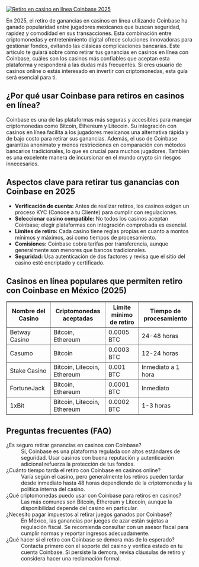 [![Retiro en casino en línea Coinbase 2025](https://123-caf.pages.dev/gitsignup.png)](https://vrmoo.ru/Bt82HjjY)

<div>     <p>En 2025, el retiro de ganancias en casinos en línea utilizando Coinbase ha ganado popularidad entre jugadores mexicanos que buscan seguridad, rapidez y comodidad en sus transacciones. Esta combinación entre criptomonedas y entretenimiento digital ofrece soluciones innovadoras para gestionar fondos, evitando las clásicas complicaciones bancarias. Este artículo te guiará sobre cómo retirar tus ganancias en casinos en línea con Coinbase, cuáles son los casinos más confiables que aceptan esta plataforma y responderá a las dudas más frecuentes. Si eres usuario de casinos online o estás interesado en invertir con criptomonedas, esta guía será esencial para ti.</p>    <h2>¿Por qué usar Coinbase para retiros en casinos en línea?</h2>   <p>Coinbase es una de las plataformas más seguras y accesibles para manejar criptomonedas como Bitcoin, Ethereum y Litecoin. Su integración con casinos en línea facilita a los jugadores mexicanos una alternativa rápida y de bajo costo para retirar sus ganancias. Además, el uso de Coinbase garantiza anonimato y menos restricciones en comparación con métodos bancarios tradicionales, lo que es crucial para muchos jugadores. También es una excelente manera de incursionar en el mundo crypto sin riesgos innecesarios.</p>    <h2>Aspectos clave para retirar tus ganancias con Coinbase en 2025</h2>   <ul>     <li><strong>Verificación de cuenta:</strong> Antes de realizar retiros, los casinos exigen un proceso KYC (Conoce a tu Cliente) para cumplir con regulaciones.</li>     <li><strong>Seleccionar casino compatible:</strong> No todos los casinos aceptan Coinbase; elegir plataformas con integración comprobada es esencial.</li>     <li><strong>Límites de retiro:</strong> Cada casino tiene reglas propias en cuanto a montos mínimos y máximos, así como tiempos de procesamiento.</li>     <li><strong>Comisiones:</strong> Coinbase cobra tarifas por transferencia, aunque generalmente son menores que bancos tradicionales.</li>     <li><strong>Seguridad:</strong> Usa autenticación de dos factores y revisa que el sitio del casino esté encriptado y certificado.</li>   </ul>    <h2>Casinos en línea populares que permiten retiro con Coinbase en México (2025)</h2>   <table border="1" cellspacing="0" cellpadding="5">     <thead>       <tr>         <th>Nombre del Casino</th>         <th>Criptomonedas aceptadas</th>         <th>Límite mínimo de retiro</th>         <th>Tiempo de procesamiento</th>       </tr>     </thead>     <tbody>       <tr>         <td>Betway Casino</td>         <td>Bitcoin, Ethereum</td>         <td>0.0005 BTC</td>         <td>24-48 horas</td>       </tr>       <tr>         <td>Casumo</td>         <td>Bitcoin</td>         <td>0.0003 BTC</td>         <td>12-24 horas</td>       </tr>       <tr>         <td>Stake Casino</td>         <td>Bitcoin, Litecoin, Ethereum</td>         <td>0.001 BTC</td>         <td>Inmediato a 1 hora</td>       </tr>       <tr>         <td>FortuneJack</td>         <td>Bitcoin, Ethereum</td>         <td>0.0001 BTC</td>         <td>Inmediato</td>       </tr>       <tr>         <td>1xBit</td>         <td>Bitcoin, Litecoin, Ethereum</td>         <td>0.0002 BTC</td>         <td>1-3 horas</td>       </tr>     </tbody>   </table>    <h2>Preguntas frecuentes (FAQ)</h2>   <dl>     <dt>¿Es seguro retirar ganancias en casinos con Coinbase?</dt>     <dd>Sí, Coinbase es una plataforma regulada con altos estándares de seguridad. Usar casinos con buena reputación y autenticación adicional refuerza la protección de tus fondos.</dd>      <dt>¿Cuánto tiempo tarda el retiro con Coinbase en casinos online?</dt>     <dd>Varía según el casino, pero generalmente los retiros pueden tardar desde inmediato hasta 48 horas dependiendo de la criptomoneda y la política interna del casino.</dd>      <dt>¿Qué criptomonedas puedo usar con Coinbase para retiros en casinos?</dt>     <dd>Las más comunes son Bitcoin, Ethereum y Litecoin, aunque la disponibilidad depende del casino en particular.</dd>      <dt>¿Necesito pagar impuestos al retirar juegos ganados por Coinbase?</dt>     <dd>En México, las ganancias por juegos de azar están sujetas a regulación fiscal. Se recomienda consultar con un asesor fiscal para cumplir normas y reportar ingresos adecuadamente.</dd>      <dt>¿Qué hacer si el retiro con Coinbase se demora más de lo esperado?</dt>     <dd>Contacta primero con el soporte del casino y verifica estado en tu cuenta Coinbase. Si persiste la demora, revisa cláusulas de retiro y considera hacer una reclamación formal.</dd>   </dl> </div>